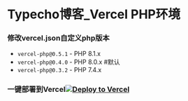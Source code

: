 # Typecho博客_Vercel PHP环境

### 修改vercel.json自定义php版本
- `vercel-php@0.5.1` - PHP 8.1.x
- `vercel-php@0.4.0` - PHP 8.0.x  #默认
- `vercel-php@0.3.2` - PHP 7.4.x

### 一键部署到Vercel[![Deploy to Vercel](https://vercel.com/button)](https://vercel.com/import/project?template=https://github.com/pbloods/typecho/)
